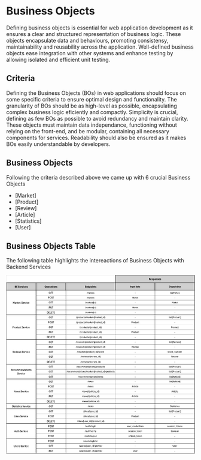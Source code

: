 # Business Objects

Defining business objects is essential for web application development as it ensures a clear and structured representation of business logic. These objects encapsulate data and behaviours, promoting consistensy, maintainability and reusability across the application. Well-defined business objects ease integration with other systems and enhance testing by allowing isolated and efficient unit testing.

## Criteria

Defining the Business Objects (BOs) in web applications should focus on some specific criteria to ensure optimal design and functionality. The granularity of BOs should be as high-level as possible, encapsulating complex business logic eficiently and compactly. Simplicity is crucial, defining as few BOs as possible to avoid redundancy and maintain clarity. These objects must maintain data independance, functioning without relying on the front-end, and be modular, containing all necessary components for services. Readability should also be ensured as it makes BOs easily understandable by developers. 

## Business Objects 
Following the criteria described above we came up with 6 crucial Business Objects

- [Market]
- [Product]
- [Review]
- [Article]
- [Statistics]
- [User]

## Business Objects Table

The following table highlights the intereactions of Business Objects with Backend Services

<p>
<img src="./assets/FullBOsTable-light.png" alt="Full BOs Table" />
<p\>

